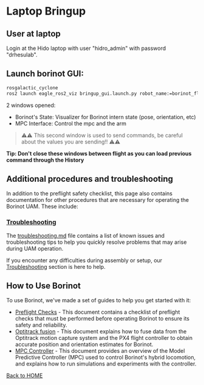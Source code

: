 # Laptop Bringup

## User at laptop

Login at the Hido laptop with user "hidro_admin" with password "drhesulab".

## Launch borinot GUI:

``` bash
rosgalactic_cyclone
ros2 launch eagle_ros2_viz bringup_gui.launch.py robot_name:=borinot_flying_arm_2
```

2 windows opened:
- Borinot's State: Visualizer for Borinot intern state (pose, orientation, etc)
- MPC Interface: Control the mpc and the arm

> ⚠️⚠️ This second window is used to send commands, be careful about the values you are sending!! ⚠️⚠️


**Tip: Don't close these windows between flight as you can load previous command through the History**











## Additional procedures and troubleshooting

In addition to the preflight safety checklist, this page also contains documentation for other procedures that are necessary for operating the Borinot UAM. These include:




### [Troubleshooting](troubleshooting.md)

The [troubleshooting.md](troubleshooting.md) file contains a list of known issues and troubleshooting tips to help you quickly resolve problems that may arise during UAM operation.


If you encounter any difficulties during assembly or setup, our [Troubleshooting](resource/troubleshooting.md) section is here to help.

## How to Use Borinot
To use Borinot, we've made a set of guides to help you get started with it:

- [Preflight Checks](resource/preflight.md) - This document contains a checklist of preflight checks that must be performed before operating Borinot to ensure its safety and reliability.
- [Optitrack fusion](resource/optitrack.md) - This document explains how to fuse data from the Optitrack motion capture system and the PX4 flight controller to obtain accurate position and orientation estimates for Borinot.
- [MPC Controller](resource/mpc.md) - This document provides an overview of the Model Predictive Controller (MPC) used to control Borinot's hybrid locomotion, and explains how to run simulations and experiments with the controller.

[Back to HOME](../README.md)
